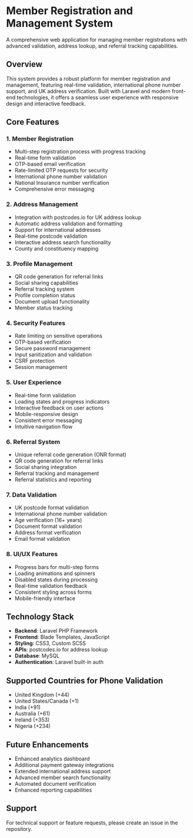 # Member Registration and Management System

A comprehensive web application for managing member registrations with advanced validation, address lookup, and referral tracking capabilities.

## Overview

This system provides a robust platform for member registration and management, featuring real-time validation, international phone number support, and UK address verification. Built with Laravel and modern front-end technologies, it offers a seamless user experience with responsive design and interactive feedback.

## Core Features

### 1. Member Registration
- Multi-step registration process with progress tracking
- Real-time form validation
- OTP-based email verification
- Rate-limited OTP requests for security
- International phone number validation
- National Insurance number verification
- Comprehensive error messaging

### 2. Address Management
- Integration with postcodes.io for UK address lookup
- Automatic address validation and formatting
- Support for international addresses
- Real-time postcode validation
- Interactive address search functionality
- County and constituency mapping

### 3. Profile Management
- QR code generation for referral links
- Social sharing capabilities
- Referral tracking system
- Profile completion status
- Document upload functionality
- Member status tracking

### 4. Security Features
- Rate limiting on sensitive operations
- OTP-based verification
- Secure password management
- Input sanitization and validation
- CSRF protection
- Session management

### 5. User Experience
- Real-time form validation
- Loading states and progress indicators
- Interactive feedback on user actions
- Mobile-responsive design
- Consistent error messaging
- Intuitive navigation flow

### 6. Referral System
- Unique referral code generation (ONR format)
- QR code generation for referral links
- Social sharing integration
- Referral tracking and management
- Referral statistics and reporting

### 7. Data Validation
- UK postcode format validation
- International phone number validation
- Age verification (16+ years)
- Document format validation
- Address format verification
- Email format validation

### 8. UI/UX Features
- Progress bars for multi-step forms
- Loading animations and spinners
- Disabled states during processing
- Real-time validation feedback
- Consistent styling across forms
- Mobile-friendly interface

## Technology Stack

- **Backend**: Laravel PHP Framework
- **Frontend**: Blade Templates, JavaScript
- **Styling**: CSS3, Custom SCSS
- **APIs**: postcodes.io for address lookup
- **Database**: MySQL
- **Authentication**: Laravel built-in auth

## Supported Countries for Phone Validation

- United Kingdom (+44)
- United States/Canada (+1)
- India (+91)
- Australia (+61)
- Ireland (+353)
- Nigeria (+234)

## Future Enhancements

- Enhanced analytics dashboard
- Additional payment gateway integrations
- Extended international address support
- Advanced member search functionality
- Automated document verification
- Enhanced reporting capabilities

## Support

For technical support or feature requests, please create an issue in the repository.
